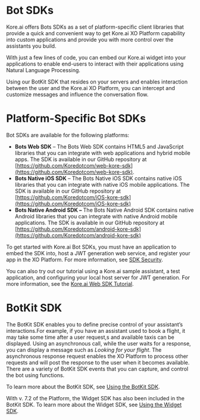 # Bot SDKs

Kore.ai offers Bots SDKs as a set of platform-specific client libraries that provide a quick and convenient way to get Kore.ai XO Platform capability into custom applications and provide you with more control over the assistants you build.

With just a few lines of code, you can embed our Kore.ai widget into your applications to enable end-users to interact with their applications using Natural Language Processing.

Using our BotKit SDK that resides on your servers and enables interaction between the user and the Kore.ai XO Platform, you can intercept and customize messages and influence the conversation flow.

# Platform-Specific Bot SDKs

Bot SDKs are available for the following platforms:

* **Bots Web SDK** – The Bots Web SDK contains HTML5 and JavaScript libraries that you can integrate with web applications and hybrid mobile apps. The SDK is available in our GitHub repository at [https://github.com/Koredotcom/web-kore-sdk](https://github.com/Koredotcom/web-kore-sdk).
* **Bots Native iOS SDK** – The Bots Native iOS SDK contains native iOS libraries that you can integrate with native iOS mobile applications. The SDK is available in our GitHub repository at [https://github.com/Koredotcom/iOS-kore-sdk](https://github.com/Koredotcom/iOS-kore-sdk)
* **Bots Native Android SDK –** The Bots Native Android SDK contains native Android libraries that you can integrate with native Android mobile applications. The SDK is available in our GitHub repository at [https://github.com/Koredotcom/android-kore-sdk](https://github.com/Koredotcom/android-kore-sdk)

To get started with Kore.ai Bot SDKs, you must have an application to embed the SDK into, host a JWT generation web service, and register your app in the XO Platform. For more information, see [SDK Security](../sdk-security).

You can also try out our tutorial using a Kore.ai sample assistant, a test application, and configuring your local host server for JWT generation. For more information, see the [Kore.ai Web SDK Tutorial](../tutorials/web-sdk).

# BotKit SDK

The BotKit SDK enables you to define precise control of your assistant’s interactions.For example, if you have an assistant used to book a flight, it may take some time after a user request,s and available taxis can be displayed. Using an asynchronous call, while the user waits for a response, you can display a message such as _Looking for your flight_. The asynchronous     response request enables the XO Platform to process other requests and will post the response to the user when it becomes available. There are a variety of BotKit SDK events that you can capture, and control the bot using functions.

To learn more about the BotKit SDK, see [Using the BotKit SDK](https://developer.kore.ai/docs/bots/sdks/using-the-botkit-sdk/).

With v. 7.2 of the Platform, the Widget SDK has also been included in the BotKit SDK. To learn more about the Widget SDK, see [Using the Widget SDK](https://developer.kore.ai/docs/bots/sdks/kore-ai-widget-sdk-tutorial/).
